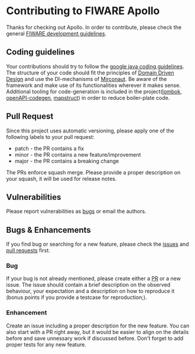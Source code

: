 # Contributing to FIWARE Apollo

Thanks for checking out Apollo. In order to contribute, please check the general [FIWARE development guidelines](https://fiware-requirements.readthedocs.io/en/latest/lifecycle/index.html).

## Coding guidelines


Your contributions should try to follow the [google java coding guidelines](https://google.github.io/styleguide/javaguide.html). The structure of your
code should fit the principles of [Domain Driven Design](https://martinfowler.com/bliki/DomainDrivenDesign.html) and use the DI-mechanisms of
[Mirconaut](https://docs.micronaut.io/3.1.3/guide/index.html). Be aware of the framework and make use of its functionalities wherever it makes sense.
Additional tooling for code-generation is included in the project([lombok](https://projectlombok.org/), [openAPI-codegen](https://github.com/kokuwaio/micronaut-openapi-codegen),
[mapstruct](https://mapstruct.org/)) in order to reduce boiler-plate code.


## Pull Request

Since this project uses automatic versioning, please apply one of the following labels to your pull request:
* patch - the PR contains a fix
* minor - the PR contains a new feature/improvement
* major - the PR contains a breaking change

The PRs enforce squash merge. Please provide a proper description on your squash, it will be used for release notes.

## Vulnerabilities

Please report vulnerabilities as [bugs](#bug) or email the authors.

## Bugs & Enhancements

If you find bug or searching for a new feature, please check the [issues](https://github.com/FIWARE/apollo/issues) and [pull requests](https://github.com/FIWARE/apollo/pulls)
first.

### Bug

If your bug is not already mentioned, please create either a [PR](#pull-request) or a new issue. The issue should contain a brief description on the
observed behaviour, your expectation and a description on how to reproduce it (bonus points if you provide a testcase for reproduction;).

### Enhancement

Create an issue including a proper description for the new feature. You can also start with a PR right away, but it would be easier to align on the details
before and save unnessary work if discussed before. Don't forget to add proper tests for any new feature.